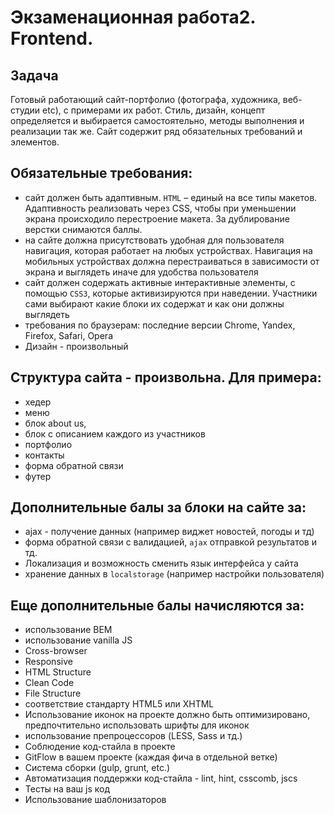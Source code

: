 # Экзаменационная работа2. Frontend.

## Задача
Готовый работающий сайт-портфолио (фотографа, художника, веб-студии etc), с примерами их работ. 
Стиль, дизайн, концепт определяется и выбирается самостоятельно, методы выполнения и реализации так же. 
Сайт содержит ряд обязательных требований и элементов.


## Обязательные требования:
* сайт должен быть адаптивным. `HTML` – единый на все типы макетов. Адаптивность реализовать через CSS, чтобы при уменьшении экрана происходило перестроение макета. За дублирование верстки снимаются баллы.
* на сайте должна присутствовать удобная для пользователя навигация, которая работает на любых устройствах. Навигация на мобильных устройствах должна перестраиваться в зависимости от экрана и выглядеть иначе для удобства пользователя
* сайт должен содержать активные интерактивные элементы, с помощью `CSS3`, которые активизируются при наведении. Участники сами выбирают какие блоки их содержат и как они должны выглядеть
* требования по браузерам: последние версии Chrome, Yandex, Firefox, Safarі, Opera
* Дизайн - произвольный

## Структура сайта - произвольна. Для примера: 
* хедер
* меню
* блок about us, 
* блок с описанием каждого из участников 
* портфолио 
* контакты
* форма обратной связи
* футер

## Дополнительные балы за блоки на сайте за:
* ajax - получение данных (например виджет новостей, погоды и тд)
* форма обратной связи с валидацией, `ajax` отправкой результатов и тд.
* Локализация и возможность сменить язык интерфейса у сайта
* хранение данных в `localstorage` (например настройки пользователя)

## Еще дополнительные балы начисляются за:

* использование BEM
* использование vanilla JS
* Cross-browser 
* Responsive
* HTML Structure
* Clean Code
* File Structure
* соответствие стандарту HTML5 или XHTML
* Использование иконок на проекте должно быть оптимизировано, предпочтительно использовать шрифты для иконок 
* использование препроцессоров (LESS, Sass и тд.) 
* Соблюдение код-стайла в проекте
* GitFlow в вашем проекте (каждая фича в отдельной ветке)
* Система сборки (gulp, grunt, etc.)
* Автоматизация поддержки код-стайла - lint, hint, csscomb, jscs
* Тесты на ваш js код
* Использование шаблонизаторов
